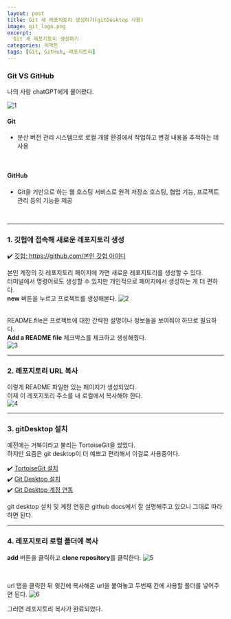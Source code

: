 ```yaml
---
layout: post
title: Git 새 레포지토리 생성하기(gitDesktop 사용)
image: git_logo.png
excerpt: 
  Git 새 레포지토리 생성하기
categories: 리액트
tags: [Git, GitHub, 레포지트리]
---
```


### Git VS GitHub

나의 사랑 chatGPT에게 물어봤다.  

![1](https://github.com/DaYoung-woo/DaYoung-woo.github.io/assets/131967254/46800c55-1a49-4740-a94c-50b723f8e92c)
<br />

#### Git
- 분산 버전 관리 시스템으로 로컬 개발 환경에서 작업하고 변경 내용을 추적하는 데 사용  
<br />

#### GitHub
-  Git을 기반으로 하는 웹 호스팅 서비스로 원격 저장소 호스팅, 협업 기능, 프로젝트 관리 등의 기능을 제공  
<br />

---

### 1. 깃헙에 접속해 새로운 레포지토리 생성

✔️ [깃헙: https://github.com/본인 깃헙 아이디](https://github.com/DaYoung-woo)
<br />

본인 계정의 깃 레포지토리 페이지에 가면 새로운 레포지토리를 생성할 수 있다.  
터미널에서 명령어로도 생성할 수 있지만 개인적으로 페이지에서 생성하는 게 더 편하다.  
**new** 버튼을 누르고 프로젝트를 생성해본다.
![2](https://github.com/DaYoung-woo/DaYoung-woo.github.io/assets/131967254/5b5a7ae7-0807-4764-8c03-b3ed73f09100)  
<br />

README.file은 프로젝트에 대한 간략한 설명이나 정보들을 보여줘야 하므로 필요하다.  
**Add a README file** 체크박스를 체크하고 생성해줬다.  
![3](https://github.com/DaYoung-woo/DaYoung-woo.github.io/assets/131967254/c2e8d829-569f-4a4e-a373-d6726a622fba)
<br />

---

### 2. 레포지토리 URL 복사
이렇게 README 파일만 있는 페이지가  생성되었다.  
이제 이 레포지토리 주소를 내 로컬에서 복사해야 한다.  
![4](https://github.com/DaYoung-woo/DaYoung-woo.github.io/assets/131967254/dfee5601-1de3-4c9b-a3e8-2e5b655a565a)
<br />

---

### 3. gitDesktop 설치
예전에는 거북이라고 불리는 TortoiseGit을 썼었다.  
하지만 요즘은 git desktop이 더 예쁘고 편리해서 이걸로 사용중이다.

✔️ [TortoiseGit 설치](https://tortoisegit.org/download/)  
✔️ [Git Desktop 설치](https://docs.github.com/ko/desktop/installing-and-configuring-github-desktop/installing-and-authenticating-to-github-desktop/installing-github-desktop)  
✔️ [Git Desktop 계정 연동](https://docs.github.com/ko/desktop/installing-and-configuring-github-desktop/installing-and-authenticating-to-github-desktop/authenticating-to-github-in-github-desktop)  

git desktop 설치 및 계정 연동은 github docs에서 잘 설명해주고 있으니 그대로 따라하면 된다.
<br />

---

### 4. 레포지토리 로컬 폴더에 복사

**add** 버튼을 클릭하고 **clone repository**를 클릭한다.
![5](https://github.com/DaYoung-woo/DaYoung-woo.github.io/assets/131967254/98493ee2-0ca3-41b2-88ac-08e179148ca2)

<br />

url 탭을 클릭한 뒤 윗칸에 복사해온 url을 붙여놓고 두번째 칸에 사용할 폴더를 넣어주면 된다.
![6](https://github.com/DaYoung-woo/DaYoung-woo.github.io/assets/131967254/cc8320ca-d63c-4d15-9a83-ff152ea386fd)
<br/>

그러면 레포지토리 복사가 완료되었다.